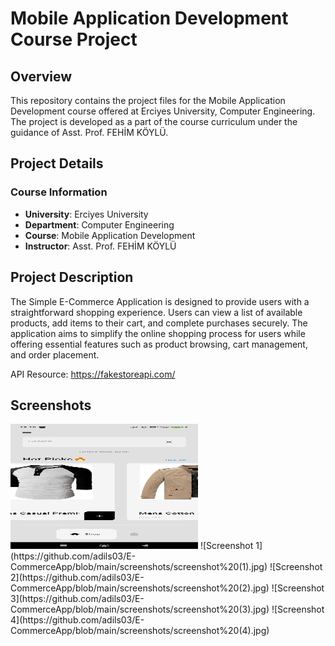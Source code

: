 # Mobile Application Development Course Project

## Overview
This repository contains the project files for the Mobile Application Development course offered at Erciyes University, Computer Engineering. The project is developed as a part of the course curriculum under the guidance of Asst. Prof. FEHİM KÖYLÜ.

## Project Details

### Course Information
- **University**: Erciyes University
- **Department**: Computer Engineering
- **Course**: Mobile Application Development
- **Instructor**: Asst. Prof. FEHİM KÖYLÜ

## Project Description
The Simple E-Commerce Application is designed to provide users with a straightforward shopping experience. Users can view a list of available products, add items to their cart, and complete purchases securely. The application aims to simplify the online shopping process for users while offering essential features such as product browsing, cart management, and order placement.

API Resource: https://fakestoreapi.com/

## Screenshots
<img src="https://github.com/adils03/E-CommerceApp/blob/main/screenshots/screenshot%20(1).jpg" alt="Screenshot 1" width="300" height="200">
![Screenshot 1](https://github.com/adils03/E-CommerceApp/blob/main/screenshots/screenshot%20(1).jpg)
![Screenshot 2](https://github.com/adils03/E-CommerceApp/blob/main/screenshots/screenshot%20(2).jpg)
![Screenshot 3](https://github.com/adils03/E-CommerceApp/blob/main/screenshots/screenshot%20(3).jpg)
![Screenshot 4](https://github.com/adils03/E-CommerceApp/blob/main/screenshots/screenshot%20(4).jpg)
